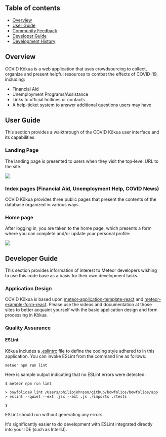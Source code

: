 ## Table of contents

* [Overview](#overview)
* [User Guide](#user-guide)
* [Community Feedback](#community-feedback)
* [Developer Guide](#developer-guide)
* [Development History](#development-history)

## Overview

COVID Kōkua is a web application that uses crowdsourcing to collect, organize and present helpful resources to combat the effects of COVID-19, including:

- Financial Aid
- Unemployment Programs/Assistance
- Links to official hotlines or contacts
- A help-ticket system to answer additional questions users may have

## User Guide

This section provides a walkthrough of the COVID Kōkua user interface and its capabilities.

### Landing Page

The landing page is presented to users when they visit the top-level URL to the site.

![](images/landing-page.png)

### Index pages (Financial Aid, Unemployment Help, COVID News)

COVID Kōkua provides three public pages that present the contents of the database organized in various ways.

### Home page

After logging in, you are taken to the home page, which presents a form where you can complete and/or update your personal profile:

![](images/home-page.png)

## Developer Guide

This section provides information of interest to Meteor developers wishing to use this code base as a basis for their own development tasks.


### Application Design

COVID Kōkua is based upon [meteor-application-template-react](https://ics-software-engineering.github.io/meteor-application-template-react/) and [meteor-example-form-react](https://ics-software-engineering.github.io/meteor-example-form-react/). Please use the videos and documentation at those sites to better acquaint yourself with the basic application design and form processing in Kōkua.


### Quality Assurance

#### ESLint

Kōkua includes a [.eslintrc](https://github.com/bowfolios/bowfolios/blob/master/app/.eslintrc) file to define the coding style adhered to in this application. You can invoke ESLint from the command line as follows:

```
meteor npm run lint
```

Here is sample output indicating that no ESLint errors were detected:

```
$ meteor npm run lint

> bowfolios@ lint /Users/philipjohnson/github/bowfolios/bowfolios/app
> eslint --quiet --ext .jsx --ext .js ./imports ./tests

$
```

ESLint should run without generating any errors.

It's significantly easier to do development with ESLint integrated directly into your IDE (such as IntelliJ).
